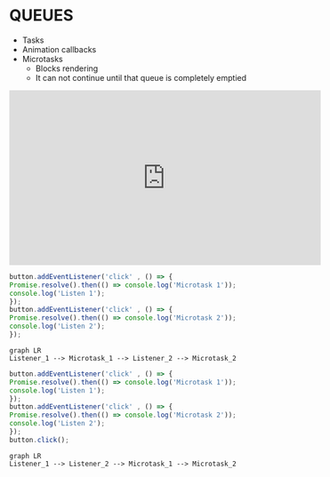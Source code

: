# QUEUES
- Tasks
- Animation callbacks
- Microtasks 
	- Blocks rendering
	- It can not continue until that queue is completely emptied

<iframe width="560" height="315" src="https://www.youtube.com/embed/cCOL7MC4Pl0?si=4wsCSNMwv9-H6Zsc" title="YouTube video player" frameborder="0" allow="accelerometer; autoplay; clipboard-write; encrypted-media; gyroscope; picture-in-picture; web-share" referrerpolicy="strict-origin-when-cross-origin" allowfullscreen></iframe>


```js
button.addEventListener('click' , () => {
Promise.resolve().then(() => console.log('Microtask 1'));
console.log('Listen 1');
});
button.addEventListener('click' , () => {
Promise.resolve().then(() => console.log('Microtask 2'));
console.log('Listen 2');
});
```

```mermaid
graph LR 
Listener_1 --> Microtask_1 --> Listener_2 --> Microtask_2 
```

```js
button.addEventListener('click' , () => {
Promise.resolve().then(() => console.log('Microtask 1'));
console.log('Listen 1');
});
button.addEventListener('click' , () => {
Promise.resolve().then(() => console.log('Microtask 2'));
console.log('Listen 2');
});
button.click();
```
```mermaid
graph LR 
Listener_1 --> Listener_2 --> Microtask_1 --> Microtask_2 
```

